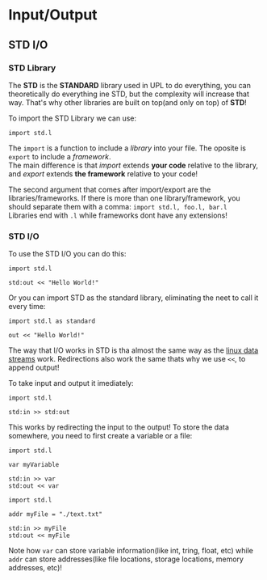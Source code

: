 # Input/Output

## STD I/O

### STD Library

The **STD** is the **STANDARD** library used in UPL to do everything, you can theoretically do everything ine STD, but the complexity will increase that way. That's why other libraries are built on top(and only on top) of **STD**!

To import the STD Library we can use:

```upl
import std.l
```

The `import` is a function to include a *library* into your file. The oposite is `export` to include a *framework*.  
The main difference is that *import* extends **your code** relative to the library, and *export* extends **the framework** relative to your code!  

The second argument that comes after import/export are the libraries/frameworks. If there is more than one library/framework, you should separate them with a comma: `import std.l, foo.l, bar.l`  
Libraries end with `.l` while frameworks dont have any extensions!  

### STD I/O

To use the STD I/O you can do this:
```upl
import std.l

std:out << "Hello World!"
```
Or you can import STD as the standard library, eliminating the neet to call it every time:
```upl
import std.l as standard

out << "Hello World!"
```
The way that I/O works in STD is tha almost the same way as the [linux data streams](https://www.howtogeek.com/435903/what-are-stdin-stdout-and-stderr-on-linux/) work. Redirections also work the same thats why we use `<<`, to append output!

To take input and output it imediately:
```upl
import std.l

std:in >> std:out
```
This works by redirecting the input to the output!
To store the data somewhere, you need to first create a variable or a file:
```upl
import std.l

var myVariable

std:in >> var
std:out << var
```
```upl
import std.l

addr myFile = "./text.txt"

std:in >> myFile
std:out << myFile
```
Note how `var` can store variable information(like int, tring, float, etc) while `addr` can store addresses(like file locations, storage locations, memory addresses, etc)!
